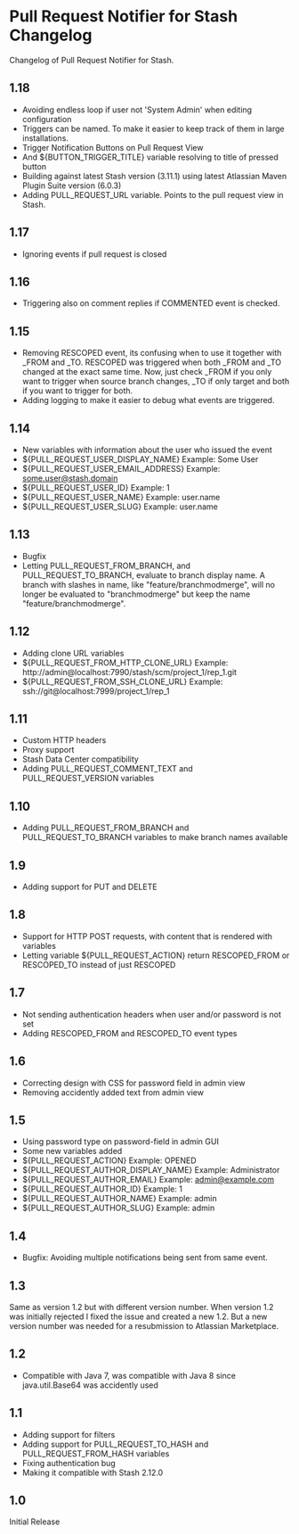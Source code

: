 # Pull Request Notifier for Stash Changelog

Changelog of Pull Request Notifier for Stash.

## 1.18
* Avoiding endless loop if user not 'System Admin' when editing configuration
* Triggers can be named. To make it easier to keep track of them in large installations.
* Trigger Notification Buttons on Pull Request View
 * And ${BUTTON_TRIGGER_TITLE} variable resolving to title of pressed button
* Building against latest Stash version (3.11.1) using latest Atlassian Maven Plugin Suite version (6.0.3)
* Adding PULL_REQUEST_URL variable. Points to the pull request view in Stash.

## 1.17
* Ignoring events if pull request is closed

## 1.16
* Triggering also on comment replies if COMMENTED event is checked.

## 1.15
* Removing RESCOPED event, its confusing when to use it together with _FROM and _TO. RESCOPED was triggered when both _FROM and _TO changed at the exact same time. Now, just check _FROM if you only want to trigger when source branch changes, _TO if only target and both if you want to trigger for both.
* Adding logging to make it easier to debug what events are triggered.

## 1.14
* New variables with information about the user who issued the event
 * ${PULL_REQUEST_USER_DISPLAY_NAME} Example: Some User
 * ${PULL_REQUEST_USER_EMAIL_ADDRESS} Example: some.user@stash.domain
 * ${PULL_REQUEST_USER_ID} Example: 1
 * ${PULL_REQUEST_USER_NAME} Example: user.name
 * ${PULL_REQUEST_USER_SLUG} Example: user.name

## 1.13
* Bugfix
 * Letting PULL_REQUEST_FROM_BRANCH, and PULL_REQUEST_TO_BRANCH, evaluate to branch display name. A branch with slashes in name, like "feature/branchmodmerge", will no longer be evaluated to "branchmodmerge" but keep the name "feature/branchmodmerge".

## 1.12
* Adding clone URL variables
 * ${PULL_REQUEST_FROM_HTTP_CLONE_URL} Example: http://admin@localhost:7990/stash/scm/project_1/rep_1.git
 * ${PULL_REQUEST_FROM_SSH_CLONE_URL} Example: ssh://git@localhost:7999/project_1/rep_1

## 1.11
* Custom HTTP headers
* Proxy support
* Stash Data Center compatibility
* Adding PULL_REQUEST_COMMENT_TEXT and PULL_REQUEST_VERSION variables

## 1.10
* Adding PULL_REQUEST_FROM_BRANCH and PULL_REQUEST_TO_BRANCH variables to make branch names available

## 1.9
* Adding support for PUT and DELETE

## 1.8
* Support for HTTP POST requests, with content that is rendered with variables
* Letting variable ${PULL_REQUEST_ACTION} return RESCOPED_FROM or RESCOPED_TO instead of just RESCOPED

## 1.7
* Not sending authentication headers when user and/or password is not set
* Adding RESCOPED_FROM and RESCOPED_TO event types

## 1.6
* Correcting design with CSS for password field in admin view
* Removing accidently added text from admin view

## 1.5
* Using password type on password-field in admin GUI
* Some new variables added
 * ${PULL_REQUEST_ACTION} Example: OPENED
 * ${PULL_REQUEST_AUTHOR_DISPLAY_NAME} Example: Administrator
 * ${PULL_REQUEST_AUTHOR_EMAIL} Example: admin@example.com
 * ${PULL_REQUEST_AUTHOR_ID} Example: 1
 * ${PULL_REQUEST_AUTHOR_NAME} Example: admin
 * ${PULL_REQUEST_AUTHOR_SLUG} Example: admin

## 1.4
* Bugfix: Avoiding multiple notifications being sent from same event.

## 1.3
Same as version 1.2 but with different version number. When version 1.2 was initially rejected I fixed the issue and created a new 1.2. But a new version number was needed for a resubmission to Atlassian Marketplace.

## 1.2
* Compatible with Java 7, was compatible with Java 8 since java.util.Base64 was accidently used

## 1.1
* Adding support for filters
* Adding support for PULL_REQUEST_TO_HASH and PULL_REQUEST_FROM_HASH variables
* Fixing authentication bug
* Making it compatible with Stash 2.12.0

## 1.0
Initial Release

